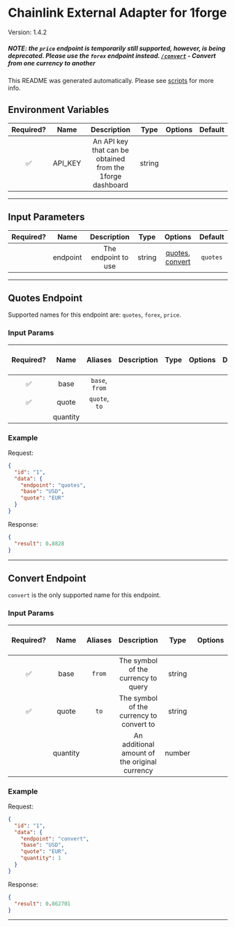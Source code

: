 # Chainlink External Adapter for 1forge

Version: 1.4.2

##### NOTE: the `price` endpoint is temporarily still supported, however, is being deprecated. Please use the `forex` endpoint instead. [`/convert`](https://1forge.com/api#convert) - Convert from one currency to another

This README was generated automatically. Please see [scripts](../../scripts) for more info.

## Environment Variables

| Required? |  Name   |                        Description                        |  Type  | Options | Default |
| :-------: | :-----: | :-------------------------------------------------------: | :----: | :-----: | :-----: |
|    ✅     | API_KEY | An API key that can be obtained from the 1forge dashboard | string |         |         |

---

## Input Parameters

| Required? |   Name   |     Description     |  Type  |                         Options                          | Default  |
| :-------: | :------: | :-----------------: | :----: | :------------------------------------------------------: | :------: |
|           | endpoint | The endpoint to use | string | [quotes](#quotes-endpoint), [convert](#convert-endpoint) | `quotes` |

---

## Quotes Endpoint

Supported names for this endpoint are: `quotes`, `forex`, `price`.

### Input Params

| Required? |   Name   |    Aliases     | Description | Type | Options | Default | Depends On | Not Valid With |
| :-------: | :------: | :------------: | :---------: | :--: | :-----: | :-----: | :--------: | :------------: |
|    ✅     |   base   | `base`, `from` |             |      |         |         |            |                |
|    ✅     |  quote   | `quote`, `to`  |             |      |         |         |            |                |
|           | quantity |                |             |      |         |         |            |                |

### Example

Request:

```json
{
  "id": "1",
  "data": {
    "endpoint": "quotes",
    "base": "USD",
    "quote": "EUR"
  }
}
```

Response:

```json
{
  "result": 0.8828
}
```

---

## Convert Endpoint

`convert` is the only supported name for this endpoint.

### Input Params

| Required? |   Name   | Aliases |                  Description                  |  Type  | Options | Default | Depends On | Not Valid With |
| :-------: | :------: | :-----: | :-------------------------------------------: | :----: | :-----: | :-----: | :--------: | :------------: |
|    ✅     |   base   | `from`  |      The symbol of the currency to query      | string |         |         |            |                |
|    ✅     |  quote   |  `to`   |   The symbol of the currency to convert to    | string |         |         |            |                |
|           | quantity |         | An additional amount of the original currency | number |         |   `1`   |            |                |

### Example

Request:

```json
{
  "id": "1",
  "data": {
    "endpoint": "convert",
    "base": "USD",
    "quote": "EUR",
    "quantity": 1
  }
}
```

Response:

```json
{
  "result": 0.862701
}
```

---
